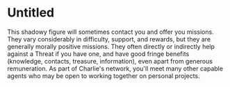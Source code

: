 # Untitled

This shadowy figure will sometimes contact you and offer you missions. They vary considerably in difficulty, support, and rewards, but they are generally morally positive missions. They often directly or indirectly help against a Threat if you have one, and have good fringe benefits (knowledge, contacts, treasure, information), even apart from generous remuneration. As part of Charlie's network, you'll meet many other capable agents who may be open to working together on personal projects.